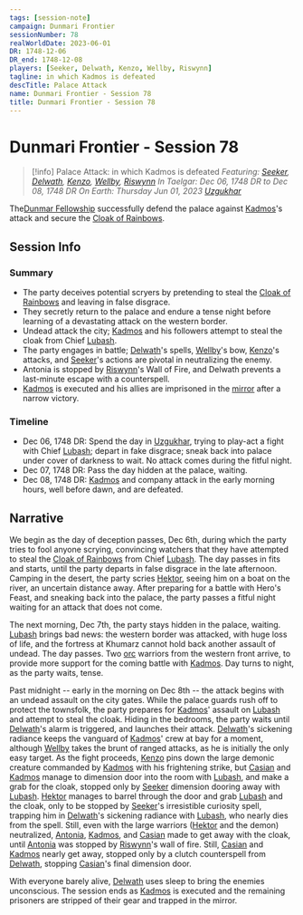 ```yaml
---
tags: [session-note]
campaign: Dunmari Frontier
sessionNumber: 78
realWorldDate: 2023-06-01
DR: 1748-12-06
DR_end: 1748-12-08
players: [Seeker, Delwath, Kenzo, Wellby, Riswynn]
tagline: in which Kadmos is defeated
descTitle: Palace Attack
name: Dunmari Frontier - Session 78
title: Dunmari Frontier - Session 78
---
```

# Dunmari Frontier - Session 78

>[!info] Palace Attack: in which Kadmos is defeated
> *Featuring: [Seeker](<../../../people/pcs/dunmar-fellowship/seeker.md>), [Delwath](<../../../people/pcs/dunmar-fellowship/delwath.md>), [Kenzo](<../../../people/pcs/dunmar-fellowship/kenzo.md>), [Wellby](<../../../people/pcs/dunmar-fellowship/wellby.md>), [Riswynn](<../../../people/pcs/dunmar-fellowship/riswynn.md>)*
> *In Taelgar: Dec 06, 1748 DR to Dec 08, 1748 DR*
> *On Earth: Thursday Jun 01, 2023*
> *[Uzgukhar](<../../../gazetteer/upper-istaros/xurkhaz/uzgukhar.md>)*

The[Dunmar Fellowship](<../../../people/pcs/dunmar-fellowship/dunmar-fellowship.md>) successfully defend the palace against [Kadmos](<../../../people/chardonians/kadmos.md>)'s attack and secure the [Cloak of Rainbows](<../../../things/artifacts-of-power/cloak-of-rainbows.md>).

## Session Info
### Summary
- The party deceives potential scryers by pretending to steal the [Cloak of Rainbows](<../../../things/artifacts-of-power/cloak-of-rainbows.md>) and leaving in false disgrace.
- They secretly return to the palace and endure a tense night before learning of a devastating attack on the western border.
- Undead attack the city; [Kadmos](<../../../people/chardonians/kadmos.md>) and his followers attempt to steal the cloak from Chief [Lubash](<../../../people/orcs/lubash.md>).
- The party engages in battle; [Delwath](<../../../people/pcs/dunmar-fellowship/delwath.md>)'s spells, [Wellby](<../../../people/pcs/dunmar-fellowship/wellby.md>)'s bow, [Kenzo](<../../../people/pcs/dunmar-fellowship/kenzo.md>)'s attacks, and [Seeker](<../../../people/pcs/dunmar-fellowship/seeker.md>)'s actions are pivotal in neutralizing the enemy.
- Antonia is stopped by [Riswynn](<../../../people/pcs/dunmar-fellowship/riswynn.md>)'s Wall of Fire, and Delwath prevents a last-minute escape with a counterspell.
- [Kadmos](<../../../people/chardonians/kadmos.md>) is executed and his allies are imprisoned in the [mirror](<../treasure/mirror-of-soul-trapping.md>) after a narrow victory.

### Timeline
- Dec 06, 1748 DR: Spend the day in [Uzgukhar](<../../../gazetteer/upper-istaros/xurkhaz/uzgukhar.md>), trying to play-act a fight with Chief [Lubash](<../../../people/orcs/lubash.md>); depart in fake disgrace; sneak back into palace under cover of darkness to wait. No attack comes during the fitful night.
- Dec 07, 1748 DR: Pass the day hidden at the palace, waiting.
- Dec 08, 1748 DR: [Kadmos](<../../../people/chardonians/kadmos.md>) and company attack in the early morning hours, well before dawn, and are defeated. 

## Narrative
We begin as the day of deception passes, Dec 6th, during which the party tries to fool anyone scrying, convincing watchers that they have attempted to steal the [Cloak of Rainbows](<../../../things/artifacts-of-power/cloak-of-rainbows.md>) from Chief [Lubash](<../../../people/orcs/lubash.md>). The day passes in fits and starts, until the party departs in false disgrace in the late afternoon. Camping in the desert, the party scries [Hektor](<../../../people/chardonians/hektor.md>), seeing him on a boat on the river, an uncertain distance away. After preparing for a battle with Hero's Feast, and sneaking back into the palace, the party passes a fitful night waiting for an attack that does not come.

The next morning, Dec 7th, the party stays hidden in the palace, waiting. [Lubash](<../../../people/orcs/lubash.md>) brings bad news: the western border was attacked, with huge loss of life, and the fortress at Khumarz cannot hold back another assault of undead. The day passes. Two [orc](<../../../species/orcs.md>) warriors from the western front arrive, to provide more support for the coming battle with [Kadmos](<../../../people/chardonians/kadmos.md>). Day turns to night, as the party waits, tense.

Past midnight -- early in the morning on Dec 8th -- the attack begins with an undead assault on the city gates. While the palace guards rush off to protect the townsfolk, the party prepares for [Kadmos](<../../../people/chardonians/kadmos.md>)' assault on [Lubash](<../../../people/orcs/lubash.md>) and attempt to steal the cloak. Hiding in the bedrooms, the party waits until [Delwath](<../../../people/pcs/dunmar-fellowship/delwath.md>)'s alarm is triggered, and launches their attack. [Delwath](<../../../people/pcs/dunmar-fellowship/delwath.md>)'s sickening radiance keeps the vanguard of [Kadmos](<../../../people/chardonians/kadmos.md>)' crew at bay for a moment, although [Wellby](<../../../people/pcs/dunmar-fellowship/wellby.md>) takes the brunt of ranged attacks, as he is initially the only easy target. As the fight proceeds, [Kenzo](<../../../people/pcs/dunmar-fellowship/kenzo.md>) pins down the large demonic creature commanded by [Kadmos](<../../../people/chardonians/kadmos.md>) with his frightening strike, but [Casian](<../../../people/chardonians/casian.md>) and [Kadmos](<../../../people/chardonians/kadmos.md>) manage to dimension door into the room with [Lubash](<../../../people/orcs/lubash.md>), and make a grab for the cloak, stopped only by [Seeker](<../../../people/pcs/dunmar-fellowship/seeker.md>) dimension dooring away with [Lubash](<../../../people/orcs/lubash.md>). [Hektor](<../../../people/chardonians/hektor.md>) manages to barrel through the door and grab [Lubash](<../../../people/orcs/lubash.md>) and the cloak, only to be stopped by [Seeker](<../../../people/pcs/dunmar-fellowship/seeker.md>)'s irresistible curiosity spell, trapping him in [Delwath](<../../../people/pcs/dunmar-fellowship/delwath.md>)'s sickening radiance with [Lubash](<../../../people/orcs/lubash.md>), who nearly dies from the spell. Still, even with the large warriors ([Hektor](<../../../people/chardonians/hektor.md>) and the demon) neutralized, [Antonia](<../../../people/chardonians/antonia.md>), [Kadmos](<../../../people/chardonians/kadmos.md>), and [Casian](<../../../people/chardonians/casian.md>) made to get away with the cloak, until [Antonia](<../../../people/chardonians/antonia.md>) was stopped by [Riswynn](<../../../people/pcs/dunmar-fellowship/riswynn.md>)'s wall of fire. Still, [Casian](<../../../people/chardonians/casian.md>) and [Kadmos](<../../../people/chardonians/kadmos.md>) nearly get away, stopped only by a clutch counterspell from [Delwath](<../../../people/pcs/dunmar-fellowship/delwath.md>), stopping [Casian](<../../../people/chardonians/casian.md>)'s final dimension door. 

With everyone barely alive, [Delwath](<../../../people/pcs/dunmar-fellowship/delwath.md>) uses sleep to bring the enemies unconscious. The session ends as [Kadmos](<../../../people/chardonians/kadmos.md>) is executed and the remaining prisoners are stripped of their gear and trapped in the mirror. 
